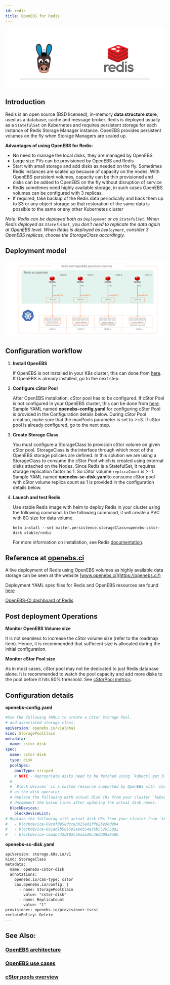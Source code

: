 ```yaml
---
id: redis
title: OpenEBS for Redis
---
```


![OpenEBS and Redis](../assets/o-redis.svg)

## Introduction

Redis is an open source (BSD licensed), in-memory **data structure store**, used as a database, cache and message broker. Redis is deployed usually as a `StatefulSet` on Kubernetes and requires persistent storage for each instance of Redis Storage Manager instance. OpenEBS provides persistent volumes on the fly when Storage Managers are scaled up.

**Advantages of using OpenEBS for Redis:**

- No need to manage the local disks, they are managed by OpenEBS
- Large size PVs can be provisioned by OpenEBS and Redis
- Start with small storage and add disks as needed on the fly. Sometimes Redis instances are scaled up because of capacity on the nodes. With OpenEBS persistent volumes, capacity can be thin provisioned and disks can be added to OpenEBS on the fly without disruption of service
- Redis sometimes need highly available storage, in such cases OpenEBS volumes can be configured with 3 replicas.
- If required, take backup of the Redis data periodically and back them up to S3 or any object storage so that restoration of the same data is possible to the same or any other Kubernetes cluster

_Note: Redis can be deployed both as `Deployment` or as `StatefulSet`. When Redis deployed as `StatefulSet`, you don't need to replicate the data again at OpenEBS level. When Redis is deployed as `Deployment`, consider 3 OpenEBS replicas, choose the StorageClass accordingly._

## Deployment model

[![OpenEBS and Redis](../assets/redis-deployment.svg)](../assets/redis-deployment.svg)

## Configuration workflow

1. **Install OpenEBS**

   If OpenEBS is not installed in your K8s cluster, this can done from [here](/docs/user_guides/installation). If OpenEBS is already installed, go to the next step.

2. **Configure cStor Pool**

   After OpenEBS installation, cStor pool has to be configured. If cStor Pool is not configured in your OpenEBS cluster, this can be done from [here](/docs/deprecated/ugcstor#creating-cStor-storage-pools). Sample YAML named **openebs-config.yaml** for configuring cStor Pool is provided in the Configuration details below. During cStor Pool creation, make sure that the maxPools parameter is set to >=3. If cStor pool is already configured, go to the next step.

3. **Create Storage Class**

   You must configure a StorageClass to provision cStor volume on given cStor pool. StorageClass is the interface through which most of the OpenEBS storage policies are defined. In this solution we are using a StorageClass to consume the cStor Pool which is created using external disks attached on the Nodes. Since Redis is a StatefulSet, it requires storage replication factor as 1. So cStor volume `replicaCount` is >=1. Sample YAML named **openebs-sc-disk.yaml**to consume cStor pool with cStor volume replica count as 1 is provided in the configuration details below.

4. **Launch and test Redis**

   Use stable Redis image with helm to deploy Redis in your cluster using the following command. In the following command, it will create a PVC with 8G size for data volume.

   ```
   helm install --set master.persistence.storageClass=openebs-cstor-disk stable/redis
   ```

   For more information on installation, see Redis [documentation](https://github.com/helm/charts/tree/master/stable/redis).

## Reference at [openebs.ci](https://openebs.ci/)

A live deployment of Redis using OpenEBS volumes as highly available data storage can be seen at the website [www.openebs.ci](https://openebs.ci/)

Deployment YAML spec files for Redis and OpenEBS resources are found [here](https://github.com/openebs/e2e-infrastructure/blob/54fe55c5da8b46503e207fe0bc08f9624b31e24c/production/redis-cstor/redis-statefulset.yaml)

[OpenEBS-CI dashboard of Redis](https://openebs.ci/redis-cstor)

## Post deployment Operations

**Monitor OpenEBS Volume size**

It is not seamless to increase the cStor volume size (refer to the roadmap item). Hence, it is recommended that sufficient size is allocated during the initial configuration.

**Monitor cStor Pool size**

As in most cases, cStor pool may not be dedicated to just Redis database alone. It is recommended to watch the pool capacity and add more disks to the pool before it hits 80% threshold. See [cStorPool metrics](/docs/deprecated/ugcstor#monitor-pool).

## Configuration details

**openebs-config.yaml**

```yaml
#Use the following YAMLs to create a cStor Storage Pool.
# and associated storage class.
apiVersion: openebs.io/v1alpha1
kind: StoragePoolClaim
metadata:
  name: cstor-disk
spec:
  name: cstor-disk
  type: disk
  poolSpec:
    poolType: striped
    # NOTE - Appropriate disks need to be fetched using `kubectl get blockdevices -n openebs`
  #
  # `Block devices` is a custom resource supported by OpenEBS with `node-disk-manager`
  # as the disk operator
  # Replace the following with actual disk CRs from your cluster `kubectl get blockdevices -n openebs`
  # Uncomment the below lines after updating the actual disk names.
  blockDevices:
    blockDeviceList:
# Replace the following with actual disk CRs from your cluster from `kubectl get blockdevices -n openebs`
#   - blockdevice-69cdfd958dcce3025ed1ff02b936d9b4
#   - blockdevice-891ad1b581591ae6b54a36b5526550a2
#   - blockdevice-ceaab442d802ca6aae20c36d20859a0b
```

**openebs-sc-disk.yaml**

```
apiVersion: storage.k8s.io/v1
kind: StorageClass
metadata:
  name: openebs-cstor-disk
  annotations:
    openebs.io/cas-type: cstor
    cas.openebs.io/config: |
      - name: StoragePoolClaim
        value: "cstor-disk"
      - name: ReplicaCount
        value: "1"
provisioner: openebs.io/provisioner-iscsi
reclaimPolicy: Delete
---
```

## See Also:

### [OpenEBS architecture](/docs/concepts/architecture)

### [OpenEBS use cases](/docs/introduction/usecases)

### [cStor pools overview](/docs/concepts/cstor#cstor-pools)
